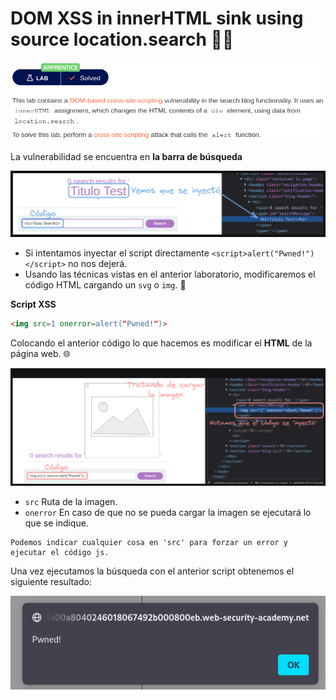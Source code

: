 # DOM XSS in innerHTML sink using source location.search 👨‍💻

<p align="center">
    <img src="/assets/XSS/04-Fourth/01-Description.PNG">
</p>

La vulnerabilidad se encuentra en **la barra de búsqueda**

<p align="center">
    <img src="/assets/XSS/04-Fourth/02-Script.PNG">
</p>

* Si intentamos inyectar el script directamente `<script>alert("Pwned!")</script>` no nos dejerá.
* Usando las técnicas vistas en el anterior laboratorio, modificaremos el código HTML cargando un `svg` o `img`. 🌆

**Script XSS**
```html
<img src=1 onerror=alert("Pwned!")>
```

Colocando el anterior código lo que hacemos es modificar el **HTML** de la página web. 🌐

<p align="center">
    <img src="/assets/XSS/04-Fourth/03-Explain.PNG">
</p>

* `src` Ruta de la imagen.
* `onerror` En caso de que no se pueda cargar la imagen se ejecutará lo que se indique. 

```
Podemos indicar cualquier cosa en 'src' para forzar un error y ejecutar el código js.
```

Una vez ejecutamos la búsqueda con el anterior script obtenemos el siguiente resultado:

<p align="center">
    <img src="/assets/XSS/04-Fourth/04-Result.PNG">
</p>